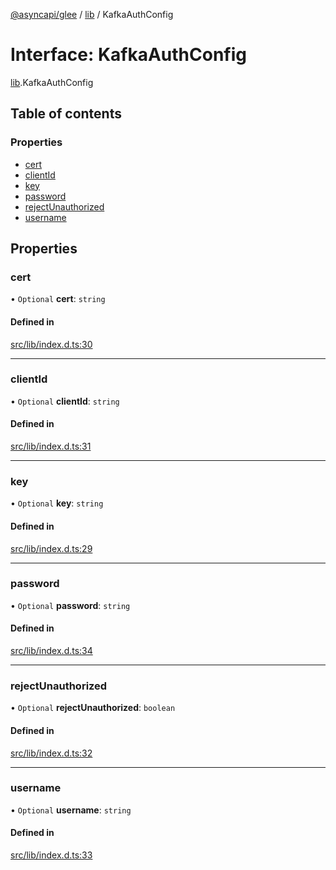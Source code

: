 [@asyncapi/glee](../README.md) / [lib](../modules/lib.md) / KafkaAuthConfig

# Interface: KafkaAuthConfig

[lib](../modules/lib.md).KafkaAuthConfig

## Table of contents

### Properties

- [cert](lib.KafkaAuthConfig.md#cert)
- [clientId](lib.KafkaAuthConfig.md#clientid)
- [key](lib.KafkaAuthConfig.md#key)
- [password](lib.KafkaAuthConfig.md#password)
- [rejectUnauthorized](lib.KafkaAuthConfig.md#rejectunauthorized)
- [username](lib.KafkaAuthConfig.md#username)

## Properties

### cert

• `Optional` **cert**: `string`

#### Defined in

[src/lib/index.d.ts:30](https://github.com/asyncapi/glee/blob/3a5bbae/src/lib/index.d.ts#L30)

___

### clientId

• `Optional` **clientId**: `string`

#### Defined in

[src/lib/index.d.ts:31](https://github.com/asyncapi/glee/blob/3a5bbae/src/lib/index.d.ts#L31)

___

### key

• `Optional` **key**: `string`

#### Defined in

[src/lib/index.d.ts:29](https://github.com/asyncapi/glee/blob/3a5bbae/src/lib/index.d.ts#L29)

___

### password

• `Optional` **password**: `string`

#### Defined in

[src/lib/index.d.ts:34](https://github.com/asyncapi/glee/blob/3a5bbae/src/lib/index.d.ts#L34)

___

### rejectUnauthorized

• `Optional` **rejectUnauthorized**: `boolean`

#### Defined in

[src/lib/index.d.ts:32](https://github.com/asyncapi/glee/blob/3a5bbae/src/lib/index.d.ts#L32)

___

### username

• `Optional` **username**: `string`

#### Defined in

[src/lib/index.d.ts:33](https://github.com/asyncapi/glee/blob/3a5bbae/src/lib/index.d.ts#L33)
